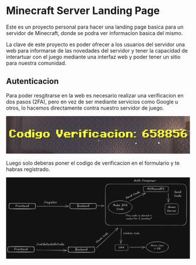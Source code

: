 # Minecraft Server Landing Page


Este es un proyecto personal para hacer una landing page basica para un servidor de Minecraft, donde se podra ver informacion basica del mismo.

La clave de este proyecto es poder ofrecer a los usuarios del servidor una web para informarse de las novedades del servidor y tener la capacidad de interartuar con el juego mediante una interfaz web y poder tener un sitio para nuestra comunidad.


## Autenticacion

Para poder resgitrarse en la web es necesario realizar una verificacion en dos pasos (2FA), pero en vez de ser mediante servicios como Google u otros, lo hacemos directamente contra nuestro servidor de juego.

<img src="docs/image1.png">

Luego solo deberas poner el codigo de verificacion en el formulario y te habras registrado.


<img src="docs/image2.png">